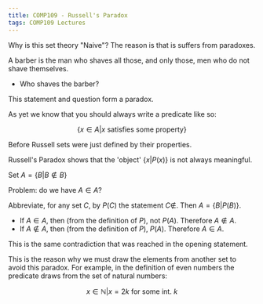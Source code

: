 ```yaml
---
title: COMP109 - Russell's Paradox
tags: COMP109 Lectures
---
```

Why is this set theory "Naive"? The reason is that is suffers from paradoxes.

A barber is the man who shaves all those, and only those, men who do not shave themselves.

* Who shaves the barber?

This statement and question form a paradox.

As yet we know that you should always write a predicate like so:

$$\{x\in A | x \text{ satisfies some property}\}$$

Before Russell sets were just defined by their properties.

Russell's Paradox shows that the 'object' $\{x|P(x)\}$ is not always meaningful.

Set $A=\{B|B\notin B\}$

Problem: do we have $A\in A$?

Abbreviate, for any set $C$, by $P(C)$ the statement $C\notin$. Then $A=\{B|P(B)\}$. 

* If $A\in A$, then (from the definition of $P$), not $P(A)$. Therefore $A\notin A$.
*  If $A\notin A$, then (from the definition of $P$), $P(A)$. Therefore $A\in A$.

This is the same contradiction that was reached in the opening statement.

This is the reason why we must draw the elements from another set to avoid this paradox. For example, in the definition of even numbers the predicate draws from the set of natural numbers:

$$x\in \mathbb{N} | x=2k\ \text{for some int. $k$}$$